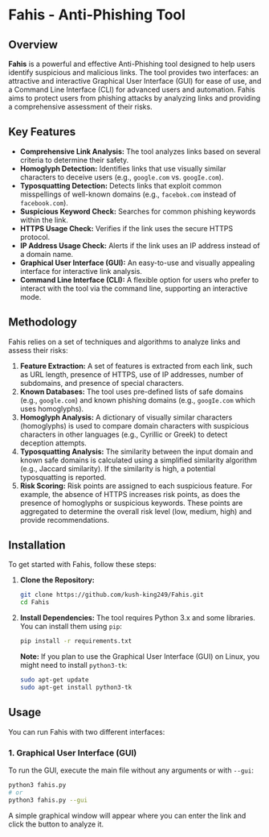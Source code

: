 # Fahis - Anti-Phishing Tool
## Overview

**Fahis** is a powerful and effective Anti-Phishing tool designed to help users identify suspicious and malicious links. The tool provides two interfaces: an attractive and interactive Graphical User Interface (GUI) for ease of use, and a Command Line Interface (CLI) for advanced users and automation. Fahis aims to protect users from phishing attacks by analyzing links and providing a comprehensive assessment of their risks.

## Key Features

*   **Comprehensive Link Analysis:** The tool analyzes links based on several criteria to determine their safety.
*   **Homoglyph Detection:** Identifies links that use visually similar characters to deceive users (e.g., `google.com` vs. `googIe.com`).
*   **Typosquatting Detection:** Detects links that exploit common misspellings of well-known domains (e.g., `facebok.com` instead of `facebook.com`).
*   **Suspicious Keyword Check:** Searches for common phishing keywords within the link.
*   **HTTPS Usage Check:** Verifies if the link uses the secure HTTPS protocol.
*   **IP Address Usage Check:** Alerts if the link uses an IP address instead of a domain name.
*   **Graphical User Interface (GUI):** An easy-to-use and visually appealing interface for interactive link analysis.
*   **Command Line Interface (CLI):** A flexible option for users who prefer to interact with the tool via the command line, supporting an interactive mode.

## Methodology

Fahis relies on a set of techniques and algorithms to analyze links and assess their risks:

1.  **Feature Extraction:** A set of features is extracted from each link, such as URL length, presence of HTTPS, use of IP addresses, number of subdomains, and presence of special characters.
2.  **Known Databases:** The tool uses pre-defined lists of safe domains (e.g., `google.com`) and known phishing domains (e.g., `googIe.com` which uses homoglyphs).
3.  **Homoglyph Analysis:** A dictionary of visually similar characters (homoglyphs) is used to compare domain characters with suspicious characters in other languages (e.g., Cyrillic or Greek) to detect deception attempts.
4.  **Typosquatting Analysis:** The similarity between the input domain and known safe domains is calculated using a simplified similarity algorithm (e.g., Jaccard similarity). If the similarity is high, a potential typosquatting is reported.
5.  **Risk Scoring:** Risk points are assigned to each suspicious feature. For example, the absence of HTTPS increases risk points, as does the presence of homoglyphs or suspicious keywords. These points are aggregated to determine the overall risk level (low, medium, high) and provide recommendations.

## Installation

To get started with Fahis, follow these steps:

1.  **Clone the Repository:**
    ```bash
    git clone https://github.com/kush-king249/Fahis.git
    cd Fahis
    ```

2.  **Install Dependencies:**
    The tool requires Python 3.x and some libraries. You can install them using `pip`:
    ```bash
    pip install -r requirements.txt
    ```
    **Note:** If you plan to use the Graphical User Interface (GUI) on Linux, you might need to install `python3-tk`:
    ```bash
    sudo apt-get update
    sudo apt-get install python3-tk
    ```

## Usage

You can run Fahis with two different interfaces:

### 1. Graphical User Interface (GUI)

To run the GUI, execute the main file without any arguments or with `--gui`:

```bash
python3 fahis.py
# or
python3 fahis.py --gui
```

A simple graphical window will appear where you can enter the link and click the button to analyze it.
